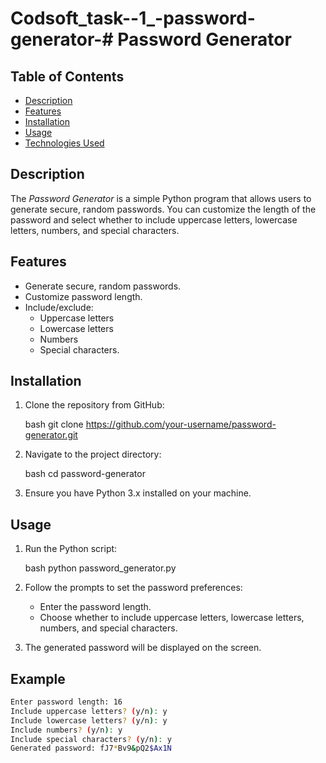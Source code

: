 # Codsoft_task--1_-password-generator-# Password Generator

## Table of Contents
- [Description](#description)
- [Features](#features)
- [Installation](#installation)
- [Usage](#usage)
- [Technologies Used](#technologies-used)

## Description

The *Password Generator* is a simple Python program that allows users to generate secure, random passwords. You can customize the length of the password and select whether to include uppercase letters, lowercase letters, numbers, and special characters.

## Features

- Generate secure, random passwords.
- Customize password length.
- Include/exclude:
  - Uppercase letters
  - Lowercase letters
  - Numbers
  - Special characters.

## Installation

1. Clone the repository from GitHub:

    bash
    git clone https://github.com/your-username/password-generator.git
    

2. Navigate to the project directory:

    bash
    cd password-generator
    

3. Ensure you have Python 3.x installed on your machine.

## Usage

1. Run the Python script:

    bash
    python password_generator.py
    

2. Follow the prompts to set the password preferences:
    - Enter the password length.
    - Choose whether to include uppercase letters, lowercase letters, numbers, and special characters.

3. The generated password will be displayed on the screen.

## Example

```bash
Enter password length: 16
Include uppercase letters? (y/n): y
Include lowercase letters? (y/n): y
Include numbers? (y/n): y
Include special characters? (y/n): y
Generated password: fJ7*Bv9&pQ2$Ax1N
